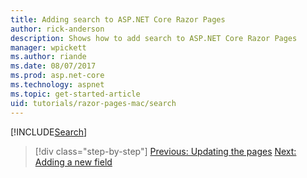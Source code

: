 ```yaml
---
title: Adding search to ASP.NET Core Razor Pages
author: rick-anderson
description: Shows how to add search to ASP.NET Core Razor Pages
manager: wpickett
ms.author: riande
ms.date: 08/07/2017
ms.prod: asp.net-core
ms.technology: aspnet
ms.topic: get-started-article
uid: tutorials/razor-pages-mac/search
---
```



[!INCLUDE[Search](../../includes/RP/search.md)]

>[!div class="step-by-step"]
[Previous: Updating the pages](xref:tutorials/razor-pages-mac/da1)
[Next: Adding a new field](xref:tutorials/razor-pages/new-field)
